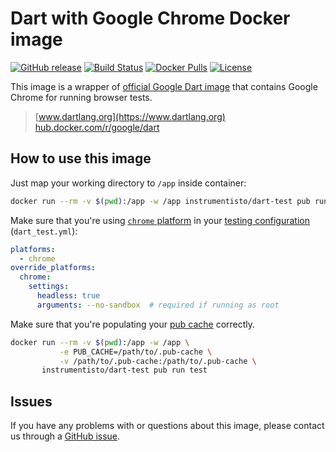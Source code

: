Dart with Google Chrome Docker image
====================================

[![GitHub release](https://img.shields.io/github/release/instrumentisto/dart-chrome-docker-image.svg)](https://hub.docker.com/r/instrumentisto/dart-chrome/tags) [![Build Status](https://travis-ci.org/instrumentisto/dart-chrome-docker-image.svg?branch=master)](https://travis-ci.org/instrumentisto/dart-chrome-docker-image) [![Docker Pulls](https://img.shields.io/docker/pulls/instrumentisto/dart-chrome.svg)](https://hub.docker.com/r/instrumentisto/dart-chrome) [![License](https://img.shields.io/badge/license-MIT-blue.svg)](https://github.com/instrumentisto/dart-chrome-docker-image/blob/master/LICENSE.md)

This image is a wrapper of [official Google Dart image][1] that contains Google Chrome for running browser tests.

> [www.dartlang.org](https://www.dartlang.org)  
> [hub.docker.com/r/google/dart](https://hub.docker.com/r/google/dart)




## How to use this image

Just map your working directory to `/app` inside container:
```bash
docker run --rm -v $(pwd):/app -w /app instrumentisto/dart-test pub run test
```

Make sure that you're using [`chrome` platform][3] in your [testing configuration][4] (`dart_test.yml`):
```yaml
platforms:
  - chrome
override_platforms:
  chrome:
    settings:
      headless: true
      arguments: --no-sandbox  # required if running as root
```

Make sure that you're populating your [pub cache][2] correctly.
```bash
docker run --rm -v $(pwd):/app -w /app \
           -e PUB_CACHE=/path/to/.pub-cache \
           -v /path/to/.pub-cache:/path/to/.pub-cache \
       instrumentisto/dart-test pub run test
```




## Issues

If you have any problems with or questions about this image, please contact us through a [GitHub issue][101].




[1]: https://hub.docker.com/r/google/dart
[2]: https://www.dartlang.org/tools/pub/installing#optional-environment-variables
[3]: https://pub.dartlang.org/packages/test#platform-selectors
[4]: https://pub.dartlang.org/packages/test#whole-package-configuration

[101]: https://github.com/instrumentisto/dart-test-docker-image/issues
